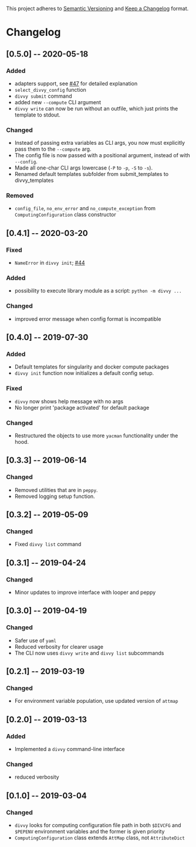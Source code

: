 This project adheres to [Semantic Versioning](https://semver.org/spec/v2.0.0.html) and [Keep a Changelog](https://keepachangelog.com/en/1.0.0/) format. 

# Changelog

## [0.5.0] -- 2020-05-18
### Added
- adapters support, see [#47](https://github.com/pepkit/divvy/issues/47) for detailed explanation
- `select_divvy_config` function
- `divvy submit` command
- added new `--compute` CLI argument
- `divvy write` can now be run without an outfile, which just prints the template to stdout.

### Changed
- Instead of passing extra variables as CLI args, you now must explicitly pass them to the `--compute` arg.
- The config file is now passed with a positional argument, instead of with `--config`.
- Made all one-char CLI args lowercase (`-P` to `-p`, `-S` to `-s`).
- Renamed default templates subfolder from submit_templates to divvy_templates

### Removed
- `config_file`, `no_env_error` and `no_compute_exception` from `ComputingConfiguration` class constructor

## [0.4.1] -- 2020-03-20
### Fixed
- `NameError` in `divvy init`; [#44](https://github.com/pepkit/divvy/issues/44)

### Added
- possibility to execute library module as a script: `python -m divvy ...`

### Changed
- improved error message when config format is incompatible

## [0.4.0] -- 2019-07-30
### Added
- Default templates for singularity and docker compute packages
- `divvy init` function now initializes a default config setup.

### Fixed
- `divvy` now shows help message with no args
- No longer print 'package activated' for default package

### Changed
- Restructured the objects to use more `yacman` functionality under the hood.

## [0.3.3] -- 2019-06-14
### Changed
- Removed utilities that are in `peppy`.
- Removed logging setup function.

## [0.3.2] -- 2019-05-09
### Changed
- Fixed `divvy list` command

## [0.3.1] -- 2019-04-24
### Changed
- Minor updates to improve interface with looper and peppy

## [0.3.0] -- 2019-04-19
### Changed
- Safer use of `yaml`
- Reduced verbosity for clearer usage
- The CLI now uses `divvy write` and `divvy list` subcommands

## [0.2.1] -- 2019-03-19
### Changed
- For environment variable population, use updated version of `attmap`

## [0.2.0] -- 2019-03-13
### Added
 - Implemented a `divvy` command-line interface
### Changed
- reduced verbosity

## [0.1.0] -- 2019-03-04
### Changed
- `divvy` looks for computing configuration file path in both `$DIVCFG` and `$PEPENV` environment variables and the former is given priority
- `ComputingConfiguration` class extends `AttMap` class, not `AttributeDict` 

